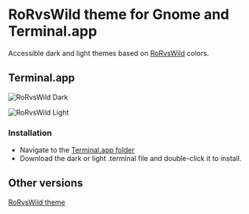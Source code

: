 # RoRvsWild theme for Gnome and Terminal.app

Accessible dark and light themes based on [RoRvsWild](https://www.rorvswild.com) colors.

## Terminal.app
![RoRvsWild Dark](https://basesecrete.com/rorvswild-theme/rorvswild-theme-terminal-app-dark2.png)

![RoRvsWild Light](https://basesecrete.com/rorvswild-theme/rorvswild-theme-terminal-app-light2.png)

### Installation
* Navigate to the
[Terminal.app folder](https://github.com/BaseSecrete/rorvswild-theme-terminal/tree/master/Terminal.app)
* Download the dark or light .terminal file and double-click it to install.

## Other versions
[RoRvsWild theme](https://www.rorvswild.com/theme)